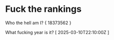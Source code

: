# Fuck the rankings

Who the hell am I?
{ 18373562 }

What fucking year is it?
[ 2025-03-10T22:10:00Z ]
